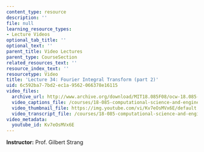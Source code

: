 ```yaml
---
content_type: resource
description: ''
file: null
learning_resource_types:
- Lecture Videos
optional_tab_title: ''
optional_text: ''
parent_title: Video Lectures
parent_type: CourseSection
related_resources_text: ''
resource_index_text: ''
resourcetype: Video
title: 'Lecture 34: Fourier Integral Transform (part 2)'
uid: 6c592ba7-7bd2-ec1a-9562-066378e16115
video_files:
  archive_url: http://www.archive.org/download/MIT18.085F08/ocw-18.085-f08-lec34_300k.mp4
  video_captions_file: /courses/18-085-computational-science-and-engineering-i-fall-2008/49969aaf5806566fbbe460b400fd4799_Kv7eOsMVx6E.vtt
  video_thumbnail_file: https://img.youtube.com/vi/Kv7eOsMVx6E/default.jpg
  video_transcript_file: /courses/18-085-computational-science-and-engineering-i-fall-2008/c33541ceeb95c9e2e076db9f7c404555_Kv7eOsMVx6E.pdf
video_metadata:
  youtube_id: Kv7eOsMVx6E
---
```


**Instructor:** Prof. Gilbert Strang